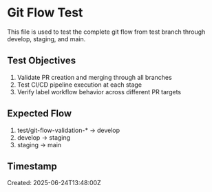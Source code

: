 # Git Flow Test

This file is used to test the complete git flow from test branch through develop, staging, and main.

## Test Objectives
1. Validate PR creation and merging through all branches
2. Test CI/CD pipeline execution at each stage
3. Verify label workflow behavior across different PR targets

## Expected Flow
1. test/git-flow-validation-* → develop
2. develop → staging  
3. staging → main

## Timestamp
Created: 2025-06-24T13:48:00Z